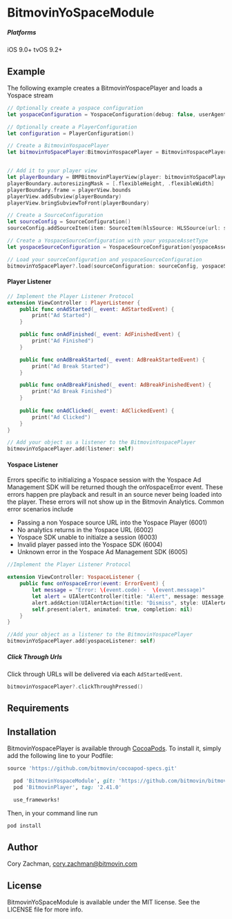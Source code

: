# BitmovinYoSpaceModule

##### Platforms 
iOS 9.0+
tvOS 9.2+

## Example

The following example creates a BitmovinYospacePlayer and loads a Yospace stream 

```swift
// Optionally create a yospace configuration
let yospaceConfiguration = YospaceConfiguration(debug: false, userAgent: "Custom User Agent", timeout: 5000)

// Optionally create a PlayerConfiguration
let configuration = PlayerConfiguration()

// Create a BitmovinYospacePlayer
let bitmovinYoSpacePlayer:BitmovinYospacePlayer = BitmovinYospacePlayer(configuration: configuration, yospaceConfiguration: yospaceConfiguration)


// Add it to your player view 
let playerBoundary = BMPBitmovinPlayerView(player: bitmovinYoSpacePlayer, frame: frame)
playerBoundary.autoresizingMask = [.flexibleHeight, .flexibleWidth]
playerBoundary.frame = playerView.bounds
playerView.addSubview(playerBoundary)
playerView.bringSubviewToFront(playerBoundary)

// Create a SourceConfiguration
let sourceConfig = SourceConfiguration()
sourceConfig.addSourceItem(item: SourceItem(hlsSource: HLSSource(url: streamUrl)))

// Create a YospaceSourceConfiguration with your yospaceAssetType 
let yospaceSourceConfiguration = YospaceSourceConfiguration(yospaceAssetType: .linear)

// Load your sourceConfiguration and yospaceSourceConfiguration
bitmovinYoSpacePlayer?.load(sourceConfiguration: sourceConfig, yospaceSourceConfiguration: config)
```

#### Player Listener
```swift
// Implement the Player Listener Protocol
extension ViewController : PlayerListener {
    public func onAdStarted(_ event: AdStartedEvent) {
        print("Ad Started")
    }

    public func onAdFinished(_ event: AdFinishedEvent) {
        print("Ad Finished")
    }

    public func onAdBreakStarted(_ event: AdBreakStartedEvent) {
        print("Ad Break Started")
    }

    public func onAdBreakFinished(_ event: AdBreakFinishedEvent) {
        print("Ad Break Finished")
    }
    
    public func onAdClicked(_ event: AdClickedEvent) {
        print("Ad Clicked")
    }
}

// Add your object as a listener to the BitmovinYospacePlayer
bitmovinYoSpacePlayer.add(listener: self)
```

#### Yospace Listener
Errors specific to initializing a Yospace session with the Yospace Ad Management SDK will be returned though the onYospaceError event. These errors happen pre playback and result in an source never being loaded into the player. These errors will not show up in the Bitmovin Analytics. Common error scenarios include 

 - Passing a non Yospace source URL into the Yospace Player (6001)
 - No analytics returns in the Yospace URL (6002)
 - Yospace SDK unable to initialze a session (6003)
 - Invalid player passed into the Yospace SDK (6004)
 - Unknown error in the Yospace Ad Management SDK (6005)

```swift
//Implement the Player Listener Protocol

extension ViewController: YospaceListener {
    public func onYospaceError(event: ErrorEvent) {
        let message = "Error: \(event.code) -  \(event.message)"
        let alert = UIAlertController(title: "Alert", message: message, preferredStyle: UIAlertController.Style.alert)
        alert.addAction(UIAlertAction(title: "Dismiss", style: UIAlertAction.Style.default, handler: nil))
        self.present(alert, animated: true, completion: nil)
    }
}

//Add your object as a listener to the BitmovinYospacePlayer
bitmovinYoSpacePlayer.add(yospaceListener: self)
```

##### Click Through Urls
Click through URLs will be delivered via each `AdStartedEvent`.

```swift 
bitmovinYospacePlayer?.clickThroughPressed()
```

## Requirements

## Installation

BitmovinYospacePlayer is available through [CocoaPods](http://cocoapods.org). To install
it, simply add the following line to your Podfile:

```ruby
source 'https://github.com/bitmovin/cocoapod-specs.git'
```

```ruby
  pod 'BitmovinYospaceModule', git: 'https://github.com/bitmovin/bitmovin-player-ios-integrations-yospace', tag:'1.10.1'
  pod 'BitmovinPlayer', tag: '2.41.0'

  use_frameworks!
```

Then, in your command line run

```ruby
pod install
```

## Author

Cory Zachman, cory.zachman@bitmovin.com

## License

BitmovinYoSpaceModule is available under the MIT license. See the LICENSE file for more info.
